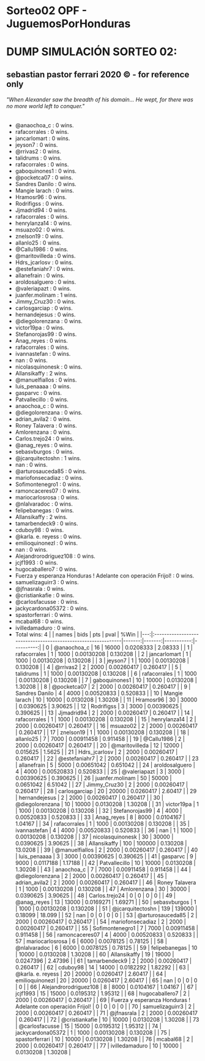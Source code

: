 # Sorteo02 OPF - JuguemosPorHonduras

# DUMP SIMULACIÓN SORTEO 02:
## sebastian pastor ferrari 2020 © - for reference only
###### "When Alexander saw the breadth of his domain... He wept, for there was no more world left to conquer."

* @anaochoa_c : 0 wins.
* rafacorrales : 0 wins.
* jancarlomart : 0 wins.
* jeyson7 : 0 wins.
* @rrivas2 : 0 wins.
* talidrums : 0 wins.
* rafacorrales : 0 wins.
* gaboquinones1 : 0 wins.
* @pocketca07 : 0 wins.
* Sandres Danilo : 0 wins.
* Mangie larach : 0 wins.
* Hramosr96 : 0 wins.
* Rodrifigss : 0 wins.
* Jjmadrid94 : 0 wins.
* rafacorrales : 0 wins.
* henrylanza14 : 0 wins.
* msuazo02 : 0 wins.
* znelson19 : 0 wins.
* allanlo25 : 0 wins.
* @Callu1986 : 0 wins.
* @maritovilleda : 0 wins.
* Hdrs_jcarlosv : 0 wins.
* @estefaniahr7 : 0 wins.
* allanefrain : 0 wins.
* aroldosalguero : 0 wins.
* @valeriapazt : 0 wins.
* juanfer.molinam : 1 wins.
* Jimmy_Cruz30 : 0 wins.
* carlosgarciap : 0 wins.
* hernandejesus : 0 wins.
* @diegolorenzana : 0 wins.
* victor19pa : 0 wins.
* Stefanorojas99 : 0 wins.
* Anag_reyes : 0 wins.
* rafacorrales : 0 wins.
* ivannastefan : 0 wins.
* nan : 0 wins.
* nicolasquinonesk : 0 wins.
* Allansikaffy : 2 wins.
* @manuelfiallos : 0 wins.
* luis_penaaaa : 0 wins.
* gasparvc : 0 wins.
* Patvallecillo : 0 wins.
* anaochoa_c : 0 wins.
* @diegolorenzana : 0 wins.
* adrian_avila2 : 0 wins.
* Roney Talavera : 0 wins.
* Amlorenzana : 0 wins.
* Carlos.trejo24 : 0 wins.
* @anag_reyes : 0 wins.
* sebasvburgos : 0 wins.
* @jcarquitectoshn : 1 wins.
* nan : 0 wins.
* @arturosauceda85 : 0 wins.
* mariofonsecadiaz : 0 wins.
* Sofimontenegro1 : 0 wins.
* ramoncaceres07 : 0 wins.
* mariocarlosrosa : 0 wins.
* @nlalvaradoc : 0 wins.
* felipebanegas : 0 wins.
* Allansikaffy : 2 wins.
* tamarbendeck9 : 0 wins.
* cduboy98 : 0 wins.
* @karla. e. reyess : 0 wins.
* emilioquinonezl : 0 wins.
* nan : 0 wins.
* Alejandrorodriguez108 : 0 wins.
* jcjf1993 : 0 wins.
* hugocaballero7 : 0 wins.
* Fuerza y esperanza Honduras ! Adelante con operación Frijol! : 0 wins.
* samuelizaguirr3 : 0 wins.
* @jfnasrala : 0 wins.
* @cristiankafie : 0 wins.
* @carlosfacusse : 0 wins.
* jackycardona05372 : 0 wins.
* spastorferrari : 0 wins.
* mcabal68 : 0 wins.
* ivilledamaduro : 0 wins.
* Total wins: 4
|    | names                                                        |   bids |    pts |       pval |      %Win |
|---:|:-------------------------------------------------------------|-------:|-------:|-----------:|----------:|
|  0 | @anaochoa_c                                                  |     16 |  16000 | 0.0208333  |  2.08333  |
|  1 | rafacorrales                                                 |      1 |   1000 | 0.00130208 |  0.130208 |
|  2 | jancarlomart                                                 |      1 |   1000 | 0.00130208 |  0.130208 |
|  3 | jeyson7                                                      |      1 |   1000 | 0.00130208 |  0.130208 |
|  4 | @rrivas2                                                     |      2 |   2000 | 0.00260417 |  0.260417 |
|  5 | talidrums                                                    |      1 |   1000 | 0.00130208 |  0.130208 |
|  6 | rafacorrales                                                 |      1 |   1000 | 0.00130208 |  0.130208 |
|  7 | gaboquinones1                                                |     10 |  10000 | 0.0130208  |  1.30208  |
|  8 | @pocketca07                                                  |      2 |   2000 | 0.00260417 |  0.260417 |
|  9 | Sandres Danilo                                               |      4 |   4000 | 0.00520833 |  0.520833 |
| 10 | Mangie larach                                                |     10 |  10000 | 0.0130208  |  1.30208  |
| 11 | Hramosr96                                                    |     30 |  30000 | 0.0390625  |  3.90625  |
| 12 | Rodrifigss                                                   |      3 |   3000 | 0.00390625 |  0.390625 |
| 13 | Jjmadrid94                                                   |      2 |   2000 | 0.00260417 |  0.260417 |
| 14 | rafacorrales                                                 |      1 |   1000 | 0.00130208 |  0.130208 |
| 15 | henrylanza14                                                 |      2 |   2000 | 0.00260417 |  0.260417 |
| 16 | msuazo02                                                     |      2 |   2000 | 0.00260417 |  0.260417 |
| 17 | znelson19                                                    |      1 |   1000 | 0.00130208 |  0.130208 |
| 18 | allanlo25                                                    |      7 |   7000 | 0.00911458 |  0.911458 |
| 19 | @Callu1986                                                   |      2 |   2000 | 0.00260417 |  0.260417 |
| 20 | @maritovilleda                                               |     12 |  12000 | 0.015625   |  1.5625   |
| 21 | Hdrs_jcarlosv                                                |      2 |   2000 | 0.00260417 |  0.260417 |
| 22 | @estefaniahr7                                                |      2 |   2000 | 0.00260417 |  0.260417 |
| 23 | allanefrain                                                  |      5 |   5000 | 0.00651042 |  0.651042 |
| 24 | aroldosalguero                                               |      4 |   4000 | 0.00520833 |  0.520833 |
| 25 | @valeriapazt                                                 |      3 |   3000 | 0.00390625 |  0.390625 |
| 26 | juanfer.molinam                                              |     50 |  50000 | 0.0651042  |  6.51042  |
| 27 | Jimmy_Cruz30                                                 |      2 |   2000 | 0.00260417 |  0.260417 |
| 28 | carlosgarciap                                                |     20 |  20000 | 0.0260417  |  2.60417  |
| 29 | hernandejesus                                                |      2 |   2000 | 0.00260417 |  0.260417 |
| 30 | @diegolorenzana                                              |     10 |  10000 | 0.0130208  |  1.30208  |
| 31 | victor19pa                                                   |      1 |   1000 | 0.00130208 |  0.130208 |
| 32 | Stefanorojas99                                               |      4 |   4000 | 0.00520833 |  0.520833 |
| 33 | Anag_reyes                                                   |      8 |   8000 | 0.0104167  |  1.04167  |
| 34 | rafacorrales                                                 |      1 |   1000 | 0.00130208 |  0.130208 |
| 35 | ivannastefan                                                 |      4 |   4000 | 0.00520833 |  0.520833 |
| 36 | nan                                                          |      1 |   1000 | 0.00130208 |  0.130208 |
| 37 | nicolasquinonesk                                             |     30 |  30000 | 0.0390625  |  3.90625  |
| 38 | Allansikaffy                                                 |    100 | 100000 | 0.130208   | 13.0208   |
| 39 | @manuelfiallos                                               |      2 |   2000 | 0.00260417 |  0.260417 |
| 40 | luis_penaaaa                                                 |      3 |   3000 | 0.00390625 |  0.390625 |
| 41 | gasparvc                                                     |      9 |   9000 | 0.0117188  |  1.17188  |
| 42 | Patvallecillo                                                |     10 |  10000 | 0.0130208  |  1.30208  |
| 43 | anaochoa_c                                                   |      7 |   7000 | 0.00911458 |  0.911458 |
| 44 | @diegolorenzana                                              |      2 |   2000 | 0.00260417 |  0.260417 |
| 45 | adrian_avila2                                                |      2 |   2000 | 0.00260417 |  0.260417 |
| 46 | Roney Talavera                                               |      1 |   1000 | 0.00130208 |  0.130208 |
| 47 | Amlorenzana                                                  |     30 |  30000 | 0.0390625  |  3.90625  |
| 48 | Carlos.trejo24                                               |      0 |      0 | 0          |  0        |
| 49 | @anag_reyes                                                  |     13 |  13000 | 0.0169271  |  1.69271  |
| 50 | sebasvburgos                                                 |      1 |   1000 | 0.00130208 |  0.130208 |
| 51 | @jcarquitectoshn                                             |    139 | 139000 | 0.18099    | 18.099    |
| 52 | nan                                                          |      0 |      0 | 0          |  0        |
| 53 | @arturosauceda85                                             |      2 |   2000 | 0.00260417 |  0.260417 |
| 54 | mariofonsecadiaz                                             |      2 |   2000 | 0.00260417 |  0.260417 |
| 55 | Sofimontenegro1                                              |      7 |   7000 | 0.00911458 |  0.911458 |
| 56 | ramoncaceres07                                               |      4 |   4000 | 0.00520833 |  0.520833 |
| 57 | mariocarlosrosa                                              |      6 |   6000 | 0.0078125  |  0.78125  |
| 58 | @nlalvaradoc                                                 |      6 |   6000 | 0.0078125  |  0.78125  |
| 59 | felipebanegas                                                |     10 |  10000 | 0.0130208  |  1.30208  |
| 60 | Allansikaffy                                                 |     19 |  19000 | 0.0247396  |  2.47396  |
| 61 | tamarbendeck9                                                |      2 |   2000 | 0.00260417 |  0.260417 |
| 62 | cduboy98                                                     |     14 |  14000 | 0.0182292  |  1.82292  |
| 63 | @karla. e. reyess                                            |     20 |  20000 | 0.0260417  |  2.60417  |
| 64 | emilioquinonezl                                              |     20 |  20000 | 0.0260417  |  2.60417  |
| 65 | nan                                                          |      0 |      0 | 0          |  0        |
| 66 | Alejandrorodriguez108                                        |      8 |   8000 | 0.0104167  |  1.04167  |
| 67 | jcjf1993                                                     |     15 |  15000 | 0.0195312  |  1.95312  |
| 68 | hugocaballero7                                               |      2 |   2000 | 0.00260417 |  0.260417 |
| 69 | Fuerza y esperanza Honduras ! Adelante con operación Frijol! |      0 |      0 | 0          |  0        |
| 70 | samuelizaguirr3                                              |      2 |   2000 | 0.00260417 |  0.260417 |
| 71 | @jfnasrala                                                   |      2 |   2000 | 0.00260417 |  0.260417 |
| 72 | @cristiankafie                                               |     10 |  10000 | 0.0130208  |  1.30208  |
| 73 | @carlosfacusse                                               |     15 |  15000 | 0.0195312  |  1.95312  |
| 74 | jackycardona05372                                            |      1 |   1000 | 0.00130208 |  0.130208 |
| 75 | spastorferrari                                               |     10 |  10000 | 0.0130208  |  1.30208  |
| 76 | mcabal68                                                     |      2 |   2000 | 0.00260417 |  0.260417 |
| 77 | ivilledamaduro                                               |     10 |  10000 | 0.0130208  |  1.30208  |
